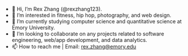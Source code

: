 - 👋 Hi, I’m Rex Zhang (@rexzhang123).
- 👀 I’m interested in fitness, hip hop, photography, and web design.
- 🌱 I’m currently studying computer science and quantitative science at Emory University.  
- 💞️ I’m looking to collaborate on any projects related to software engineering, web/app development, and data analytics. 
- 📫 How to reach me | Email: rex.zhang@emory.edu
<!---
rexzhang123/rexzhang123 is a ✨ special ✨ repository because its `README.md` (this file) appears on your GitHub profile.
You can click the Preview link to take a look at your changes.
--->
